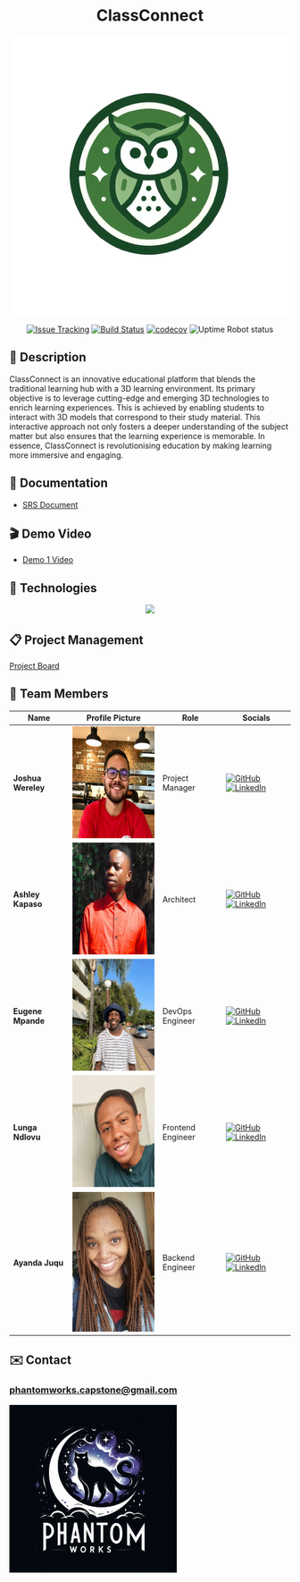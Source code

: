 
<div align="center">
<h1>ClassConnect</h1>

<img src="./resources/images/class-connect-logo.png" alt="class-connect logo" />

[![Issue Tracking](https://img.shields.io/badge/Issue_Tracking-GitHub_Issues-yellow)](https://github.com/COS301-SE-2024/ClassConnect/issues) [![Build Status](https://img.shields.io/badge/Build_Status-GitHub_Actions-brightgreen)](https://github.com/COS301-SE-2024/ClassConnect/actions/workflows/linter.yml) [![codecov](https://codecov.io/github/COS301-SE-2024/ClassConnect/graph/badge.svg?token=W2cOxCJT1g)](https://codecov.io/github/COS301-SE-2024/ClassConnect) ![Uptime Robot status](https://img.shields.io/uptimerobot/status/m797015486-75c486778a8f87b141372bd7)

</div>

## 📄 Description

ClassConnect is an innovative educational platform that blends the traditional learning
hub with a 3D learning environment. Its primary objective is to leverage cutting-edge
and emerging 3D technologies to enrich learning experiences. This is achieved by
enabling students to interact with 3D models that correspond to their study material.
This interactive approach not only fosters a deeper understanding of the subject matter
but also ensures that the learning experience is memorable. In essence, ClassConnect
is revolutionising education by making learning more immersive and engaging.

## 📁 Documentation

- [SRS Document](https://drive.google.com/file/d/1_EG2l7GWTb_-C0pbum3-EAEQ1Ve1242p/view?usp=sharing)

## 🎬 Demo Video

- [Demo 1 Video](https://drive.google.com/file/d/1AJAgftIAKCBaGVa4KQGHvoX01R3dvBUb/view?usp=sharing)

## 🔧 Technologies

<p align="center">
    <a href="https://skillicons.dev">
        <img src="https://skillicons.dev/icons?i=aws,svelte,vite,tailwind,threejs,nestjs,bun,mongodb,figma,blender&perline=10" />
    </a>
</p>

## 📋 Project Management

[Project Board](https://github.com/orgs/COS301-SE-2024/projects/80)

## 👥 Team Members

| Name           | Profile Picture                                                                                                    | Role              | Socials                                                                                                                                                                                           |
| -------------- | ------------------------------------------------------------------------------------------------------------------ | ----------------- | ------------------------------------------------------------------------------------------------------------------------------------------------------------------------------------------------- |
| **Joshua Wereley** | <img src="./resources/images/joshua.jpeg" alt="Joshua's Profile Picture" width="200" height="200"> | Project Manager   | <a href="#" target="_blank"><img src="https://skillicons.dev/icons?i=github" alt="GitHub"></a> <a href="#" target="_blank"><img src="https://skillicons.dev/icons?i=linkedin" alt="LinkedIn"></a> |
| **Ashley Kapaso**  | <img src="./resources/images/ashley.jpeg" alt="Ashley's Profile Picture" width="200" height="200"> | Architect         | <a href="#" target="_blank"><img src="https://skillicons.dev/icons?i=github" alt="GitHub"></a> <a href="#" target="_blank"><img src="https://skillicons.dev/icons?i=linkedin" alt="LinkedIn"></a> |
| **Eugene Mpande**  | <img src="./resources/images/eugene.jpeg" alt="Eugene's Profile Picture" width="200" height="200"> | DevOps Engineer   | <a href="#" target="_blank"><img src="https://skillicons.dev/icons?i=github" alt="GitHub"></a> <a href="#" target="_blank"><img src="https://skillicons.dev/icons?i=linkedin" alt="LinkedIn"></a> |
| **Lunga Ndlovu**   | <img src="./resources/images/lunga.jpeg" alt="Lunga's Profile Picture" width="200" height="200">   | Frontend Engineer | <a href="#" target="_blank"><img src="https://skillicons.dev/icons?i=github" alt="GitHub"></a> <a href="#" target="_blank"><img src="https://skillicons.dev/icons?i=linkedin" alt="LinkedIn"></a> |
| **Ayanda Juqu**    | <img src="./resources/images/ayanda.jpeg" alt="Ayanda's Profile Picture" width="200" height="250"> | Backend Engineer  | <a href="#" target="_blank"><img src="https://skillicons.dev/icons?i=github" alt="GitHub"></a> <a href="#" target="_blank"><img src="https://skillicons.dev/icons?i=linkedin" alt="LinkedIn"></a> |

## ✉️ Contact

### phantomworks.capstone@gmail.com

<div>
  <img src="./resources/images/phantom-works-logo.jpg" alt="phantom-works logo"  height="300" width="300"/>
</div>
